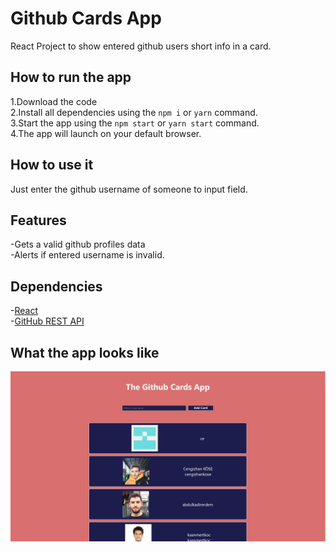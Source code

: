 # Github Cards App

React Project to show entered github users short info in a card.

## How to run the app

1.Download the code  
2.Install all dependencies using the `npm i` or `yarn` command.  
3.Start the app using the `npm start` or `yarn start` command.  
4.The app will launch on your default browser.

## How to use it

Just enter the github username of someone to input field.

## Features

-Gets a valid github profiles data  
-Alerts if entered username is invalid.

## Dependencies

-[React](https://reactjs.org/)  
-[GitHub REST API](https://docs.github.com/en/rest)

## What the app looks like

![alt text](https://github.com/cengizhankose/github-cards-app/blob/master/Screenshot%202021-03-19%20153447.png)

